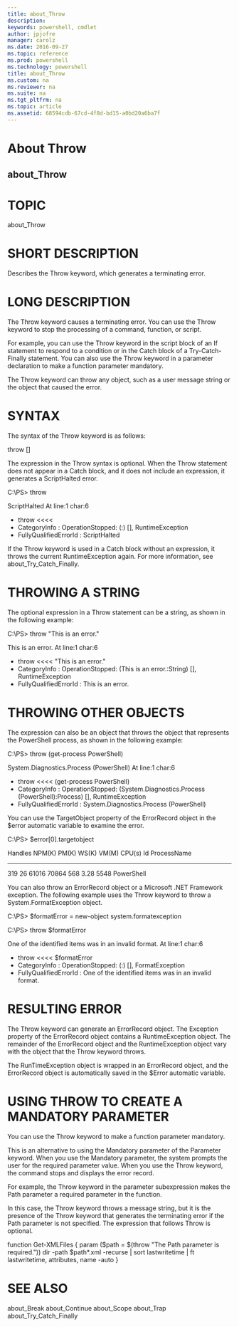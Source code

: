 ```yaml
---
title: about_Throw
description: 
keywords: powershell, cmdlet
author: jpjofre
manager: carolz
ms.date: 2016-09-27
ms.topic: reference
ms.prod: powershell
ms.technology: powershell
title: about_Throw
ms.custom: na
ms.reviewer: na
ms.suite: na
ms.tgt_pltfrm: na
ms.topic: article
ms.assetid: 68594cdb-67cd-4f8d-bd15-a0bd20a6ba7f
---
```

# About Throw
## about_Throw
# TOPIC

about_Throw

# SHORT DESCRIPTION

Describes the Throw keyword, which generates a terminating error.

# LONG DESCRIPTION

The Throw keyword causes a terminating error. You can use the Throw keyword
to stop the processing of a command, function, or script.

For example, you can use the Throw keyword in the script block of an If
statement to respond to a condition or in the Catch block of a
Try-Catch-Finally statement. You can also use the Throw keyword in a
parameter declaration to make a function parameter mandatory.

The Throw keyword can throw any object, such as a user message string or
the object that caused the error.

# SYNTAX


The syntax of the Throw keyword is as follows:

throw [<expression>]

The expression in the Throw syntax is optional. When the Throw statement
does not appear in a Catch block, and it does not include an expression,
it generates a ScriptHalted error.

C:\PS> throw

ScriptHalted
At line:1 char:6
+ throw <<<<
+ CategoryInfo          : OperationStopped: (:) [], RuntimeException
+ FullyQualifiedErrorId : ScriptHalted

If the Throw keyword is used in a Catch block without an expression, it
throws the current RuntimeException again. For more information, see
about_Try_Catch_Finally.

# THROWING A STRING


The optional expression in a Throw statement can be a string, as shown in
the following example:

C:\PS> throw "This is an error."

This is an error.
At line:1 char:6
+ throw <<<<  "This is an error."
+ CategoryInfo          : OperationStopped: (This is an error.:String) [], RuntimeException
+ FullyQualifiedErrorId : This is an error.

# THROWING OTHER OBJECTS


The expression can also be an object that throws the object that represents
the PowerShell process, as shown in the following example:

C:\PS> throw (get-process PowerShell)

System.Diagnostics.Process (PowerShell)
At line:1 char:6
+ throw <<<<  (get-process PowerShell)
+ CategoryInfo          : OperationStopped: (System.Diagnostics.Process (PowerShell):Process) [],
RuntimeException
+ FullyQualifiedErrorId : System.Diagnostics.Process (PowerShell)

You can use the TargetObject property of  the ErrorRecord object in the
$error automatic variable to examine the error.

C:\PS> $error[0].targetobject

Handles  NPM(K)    PM(K)      WS(K) VM(M)   CPU(s)     Id ProcessName
-------  ------    -----      ----- -----   ------     -- -----------
319      26    61016      70864   568     3.28   5548 PowerShell

You can also throw an ErrorRecord object or a Microsoft .NET Framework
exception. The following example uses the Throw keyword to throw a
System.FormatException object.

C:\PS> $formatError = new-object system.formatexception

C:\PS> throw $formatError

One of the identified items was in an invalid format.
At line:1 char:6
+ throw <<<<  $formatError
+ CategoryInfo          : OperationStopped: (:) [], FormatException
+ FullyQualifiedErrorId : One of the identified items was in an invalid format.

# RESULTING ERROR


The Throw keyword can generate an ErrorRecord object. The Exception
property of the ErrorRecord object contains a RuntimeException object.
The remainder of the ErrorRecord object and the RuntimeException object
vary with the object that the Throw keyword throws.

The RunTimeException object is wrapped in an ErrorRecord object, and the
ErrorRecord object is automatically saved in the $Error automatic variable.

# USING THROW TO CREATE A MANDATORY PARAMETER


You can use the Throw keyword to make a function parameter mandatory.

This is an alternative to using the Mandatory parameter of the Parameter
keyword. When you use the Mandatory parameter, the system prompts the user
for the required parameter value. When you use the Throw keyword, the
command stops and displays the error record.

For example, the Throw keyword in the parameter subexpression makes the
Path parameter a required parameter in the function.

In this case, the Throw keyword throws a message string, but it is the
presence of the Throw keyword that generates the terminating error if
the Path parameter is not specified. The expression that follows Throw
is optional.

function Get-XMLFiles
{
param ($path = $(throw "The Path parameter is required."))
dir -path $path\*.xml -recurse | sort lastwritetime | ft lastwritetime, attributes, name  -auto
}

# SEE ALSO

about_Break
about_Continue
about_Scope
about_Trap
about_Try_Catch_Finally



